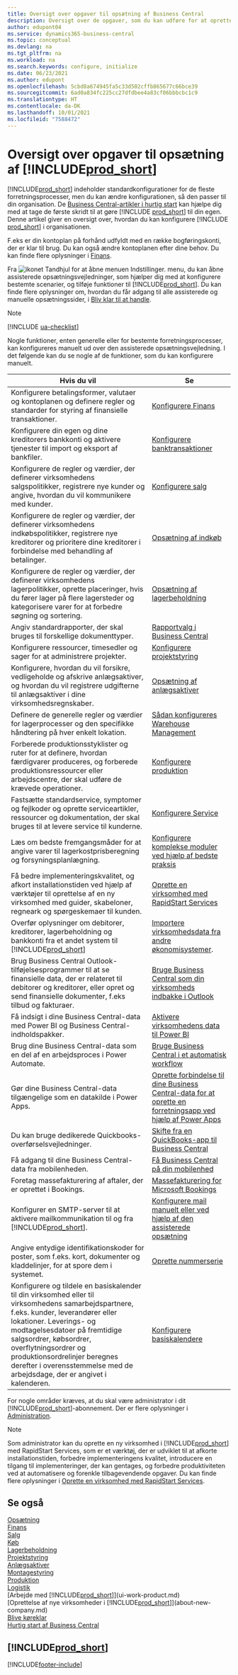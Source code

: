 ```yaml
---
title: Oversigt over opgaver til opsætning af Business Central
description: Oversigt over de opgaver, som du kan udføre for at oprette, initialisere og konfigurere Business Central efter dine behov.
author: edupont04
ms.service: dynamics365-business-central
ms.topic: conceptual
ms.devlang: na
ms.tgt_pltfrm: na
ms.workload: na
ms.search.keywords: configure, initialize
ms.date: 06/23/2021
ms.author: edupont
ms.openlocfilehash: 5cbd8a674945fa5c33d502cffb865677c66bce39
ms.sourcegitcommit: 6ad0a834fc225cc27dfdbee4a83cf06bbbcbc1c9
ms.translationtype: HT
ms.contentlocale: da-DK
ms.lasthandoff: 10/01/2021
ms.locfileid: "7588472"
---
```

# <a name="overview-of-tasks-to-set-up-prod_short"></a>Oversigt over opgaver til opsætning af [!INCLUDE[prod_short](includes/prod_short.md)]

[!INCLUDE[prod_short](includes/prod_short.md)] indeholder standardkonfigurationer for de fleste forretningsprocesser, men du kan ændre konfigurationen, så den passer til din organisation. De [Business Central-artikler i hurtig start](quick-start-business-central.md) kan hjælpe dig med at tage de første skridt til at gøre [!INCLUDE [prod_short](includes/prod_short.md)] til din egen. Denne artikel giver en oversigt over, hvordan du kan konfigurere [!INCLUDE [prod_short](includes/prod_short.md)] i organisationen.  

F.eks er din kontoplan på forhånd udfyldt med en række bogføringskonti, der er klar til brug. Du kan også ændre kontoplanen efter dine behov. Du kan finde flere oplysninger i [Finans](finance.md).

Fra ![ikonet Tandhjul for at åbne menuen Indstillinger.](media/ui-experience/settings_icon_small.png) menu, du kan åbne assisterede opsætningsvejledninger, som hjælper dig med at konfigurere bestemte scenarier, og tilføje funktioner til [!INCLUDE[prod_short](includes/prod_short.md)]. Du kan finde flere oplysninger om, hvordan du får adgang til alle assisterede og manuelle opsætningssider, i [Bliv klar til at handle](ui-get-ready-business.md).  

> [!NOTE]
> [!INCLUDE [ua-checklist](includes/ua-checklist.md)]

Nogle funktioner, enten generelle eller for bestemte forretningsprocesser, kan konfigureres manuelt ud over den assisterede opsætningsvejledning. I det følgende kan du se nogle af de funktioner, som du kan konfigurere manuelt.

| Hvis du vil | Se |
| --- | --- |
| Konfigurere betalingsformer, valutaer og kontoplanen og definere regler og standarder for styring af finansielle transaktioner. |[Konfigurere Finans](finance-setup-finance.md) |
| Konfigurere din egen og dine kreditorers bankkonti og aktivere tjenester til import og eksport af bankfiler. |[Konfigurere banktransaktioner](bank-setup-banking.md) |
| Konfigurere de regler og værdier, der definerer virksomhedens salgspolitikker, registrere nye kunder og angive, hvordan du vil kommunikere med kunder. |[Konfigurere salg](sales-setup-sales.md) |
| Konfigurere de regler og værdier, der definerer virksomhedens indkøbspolitikker, registrere nye kreditorer og prioritere dine kreditorer i forbindelse med behandling af betalinger. |[Opsætning af indkøb](purchasing-setup-purchasing.md) |
| Konfigurere de regler og værdier, der definerer virksomhedens lagerpolitikker, oprette placeringer, hvis du fører lager på flere lagersteder og kategorisere varer for at forbedre søgning og sortering. |[Opsætning af lagerbeholdning](inventory-setup-inventory.md) |
|Angiv standardrapporter, der skal bruges til forskellige dokumenttyper.|[Rapportvalg i Business Central](across-report-selections.md)|
| Konfigurere ressourcer, timesedler og sager for at administrere projekter. |[Konfigurere projektstyring](projects-setup-projects.md) |
| Konfigurere, hvordan du vil forsikre, vedligeholde og afskrive anlægsaktiver, og hvordan du vil registrere udgifterne til anlægsaktiver i dine virksomhedsregnskaber. |[Opsætning af anlægsaktiver](fa-setup.md) |
|Definere de generelle regler og værdier for lagerprocesser og den specifikke håndtering på hver enkelt lokation.|[Sådan konfigureres Warehouse Management](warehouse-setup-warehouse.md)|
|Forberede produktionsstyklister og ruter for at definere, hvordan færdigvarer produceres, og forberede produktionsressourcer eller arbejdscentre, der skal udføre de krævede operationer.|[Konfigurere produktion](production-configure-production-processes.md)|
|Fastsætte standardservice, symptomer og fejlkoder og oprette serviceartikler, ressourcer og dokumentation, der skal bruges til at levere service til kunderne.|[Konfigurere Service](service-setup-service.md)|
|Læs om bedste fremgangsmåder for at angive varer til lagerkostprisberegning og forsyningsplanlægning.|[Konfigurere komplekse moduler ved hjælp af bedste praksis](set-up-complex-application-areas-using-best-practices.md)|
|Få bedre implementeringskvalitet, og afkort installationstiden ved hjælp af værktøjer til oprettelse af en ny virksomhed med guider, skabeloner, regneark og spørgeskemaer til kunden.|[Oprette en virksomhed med RapidStart Services](admin-set-up-a-company-with-rapidstart.md)|
|Overfør oplysninger om debitorer, kreditorer, lagerbeholdning og bankkonti fra et andet system til [!INCLUDE[prod_short](includes/prod_short.md)]|[Importere virksomhedsdata fra andre økonomisystemer](across-import-data-configuration-packages.md).|
|Brug Business Central Outlook-tilføjelsesprogrammer til at se finansielle data, der er relateret til debitorer og kreditorer, eller opret og send finansielle dokumenter, f.eks tilbud og fakturaer.|[Bruge Business Central som din virksomheds indbakke i Outlook](admin-outlook.md)|
|Få indsigt i dine Business Central-data med Power BI og Business Central-indholdspakker.|[Aktivere virksomhedens data til Power BI](admin-powerbi.md)|
|Brug dine Business Central-data som en del af en arbejdsproces i Power Automate.|[Bruge Business Central i et automatisk workflow](across-how-use-financials-data-source-flow.md)|
|Gør dine Business Central-data tilgængelige som en datakilde i Power Apps.|[Oprette forbindelse til dine Business Central-data for at oprette en forretningsapp ved hjælp af Power Apps](across-how-use-financials-data-source-powerapps.md)|
|Du kan bruge dedikerede Quickbooks-overførselsvejledninger.|[Skifte fra en QuickBooks-app til Business Central](across-quickbooks-to-business-edition.md)|
|Få adgang til dine Business Central-data fra mobilenheden.|[Få Business Central på din mobilenhed](install-mobile-app.md)|
|Foretag massefakturering af aftaler, der er oprettet i Bookings.|[Massefakturering for Microsoft Bookings](finance-bookings.md)|
|Konfigurer en SMTP-server til at aktivere mailkommunikation til og fra [!INCLUDE[prod_short](includes/prod_short.md)].| [Konfigurere mail manuelt eller ved hjælp af den assisterede opsætning](admin-how-setup-email.md)|
| Angive entydige identifikationskoder for poster, som f.eks. kort, dokumenter og kladdelinjer, for at spore dem i systemet. |[Oprette nummerserie](ui-create-number-series.md) |
|Konfigurere og tildele en basiskalender til din virksomhed eller til virksomhedens samarbejdspartnere, f.eks. kunder, leverandører eller lokationer. Leverings- og modtagelsesdatoer på fremtidige salgsordrer, købsordrer, overflytningsordrer og produktionsordrelinjer beregnes derefter i overensstemmelse med de arbejdsdage, der er angivet i kalenderen.|[Konfigurere basiskalendere](across-how-to-assign-base-calendars.md)|

For nogle områder kræves, at du skal være administrator i dit [!INCLUDE[prod_short](includes/prod_short.md)]-abonnement. Der er flere oplysninger i [Administration](admin-setup-and-administration.md).  

> [!NOTE]
> Som administrator kan du oprette en ny virksomhed i [!INCLUDE[prod_short](includes/prod_short.md)] med RapidStart Services, som er et værktøj, der er udviklet til at afkorte installationstiden, forbedre implementeringens kvalitet, introducere en tilgang til implementeringer, der kan gentages, og forbedre produktiviteten ved at automatisere og forenkle tilbagevendende opgaver. Du kan finde flere oplysninger i [Oprette en virksomhed med RapidStart Services](admin-set-up-a-company-with-rapidstart.md).

## <a name="see-also"></a>Se også

[Opsætning](admin-setup-and-administration.md)  
[Finans](finance.md)  
[Salg](sales-manage-sales.md)  
[Køb](purchasing-manage-purchasing.md)  
[Lagerbeholdning](inventory-manage-inventory.md)  
[Projektstyring](projects-manage-projects.md)  
[Anlægsaktiver](fa-manage.md)  
[Montagestyring](assembly-assemble-items.md)  
[Produktion](production-manage-manufacturing.md)  
[Logistik](warehouse-manage-warehouse.md)  
[Arbejde med [!INCLUDE[prod_short](includes/prod_short.md)]](ui-work-product.md)  
[Oprettelse af nye virksomheder i [!INCLUDE[prod_short](includes/prod_short.md)]](about-new-company.md)  
[Blive køreklar](ui-get-ready-business.md)  
[Hurtig start af Business Central](quick-start-business-central.md)  

## [!INCLUDE[prod_short](includes/free_trial_md.md)]  


[!INCLUDE[footer-include](includes/footer-banner.md)]